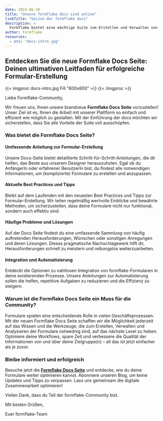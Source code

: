 ```yaml
---
date: 2024-06-20
title: "Unsere formflake docs sind online"
linkTitle: "GoLive der formflake docs"
description: >
  Formflake bietet eine mächtige Suite zum Erstellen und Verwalten von digitalen Formularen für die online Nutzerinteraktion. Wie das funktioniert, welche Tricks ihr kennen solltet und wie schnell ihr dabei seid: Unsere docs verraten es euch.
author: Formflake
resources:
  - src: "docs-intro.jpg"
---
```


## Entdecken Sie die neue Formflake Docs Seite: Deinen ultimativen Leitfaden für erfolgreiche Formular-Erstellung

{{< imgproc docs-intro.jpg Fill "600x600" >}}
{{< /imgproc >}}

Liebe Formflake-Community,

Wir freuen uns, Ihnen unsere brandneue **Formflake Docs Seite** vorzustellen! Unser Ziel ist es, Ihnen die Arbeit mit unserer Plattform so einfach und effizient wie möglich zu gestalten. Mit der Einführung der docs möchten wir sicherstellen, dass Sie alle Vorteile der Suite voll ausschöpfen.

### Was bietet die Formflake Docs Seite?

#### Umfassende Anleitung zur Formular-Erstellung

Unsere Docs-Seite bietet detaillierte Schritt-für-Schritt-Anleitungen, die dir helfen, das Beste aus unserem Designer herauszuholen. Egal ob du AnfängerIn oder erfahrener BenutzerIn bist, du findest alle notwendigen Informationen, um (komplizierte) Formulare zu erstellen und anzupassen.

#### Aktuelle Best Practices und Tipps

Bleibt auf dem Laufenden mit den neuesten Best Practices und Tipps zur Formular-Erstellung. Wir teilen regelmäßig wertvolle Einblicke und bewährte Methoden, um sicherzustellen, dass deine Formulare nicht nur funktional, sondern auch effektiv sind.

#### Häufige Probleme und Lösungen

Auf der Docs Seite findest du eine umfassende Sammlung von häufig auftretenden Herausforderungen, Wünschen oder sonstigen Anregungen und deren Lösungen. Dieses pragmatische Nachschlagewerk hilft dir, Herausforderungen schnell zu meistern und reibungslos weiterzuarbeiten.

#### Integration und Automatisierung

Entdeckt die Optionen zu nahtlosen Integration von formflake-Formularen in deine existierenden Prozesse. Unsere Anleitungen zur Automatisierung sollen die helfen, repetitive Aufgaben zu reduzieren und die Effizienz zu steigern.

### Warum ist die Formflake Docs Seite ein Muss für die Community?

Formulare spielen eine entscheidende Rolle in vielen Geschäftsprozessen. Mit der neuen Formflake Docs Seite schaffen wir die Möglichkeit jederzeit auf das Wissen und die Werkzeuge, die zum Erstellen, Verwalten und Analysieren der Formulare notwednig sind, auf das nächste Level zu heben. Optimiere deine Workflows, spare Zeit und verbessere die Qualität der Informationen von und über deine Zielgruppe(n) – all das ist jetzt einfacher als je zuvor.

### Bleibe informiert und erfolgreich

Besuche jetzt die **[Formflake Docs Seite](/community/docs/)** und entdecke, wie du deine Formulare weiter optimieren kannst. Abonniere unseren Blog, um keine Updates und Tipps zu verpassen. Lass uns gemeinsam die digitale Zusammenarbeit optimieren!

Vielen Dank, dass du Teil der formflake-Community bist.

Mit besten Grüßen,

Euer formflake-Team

